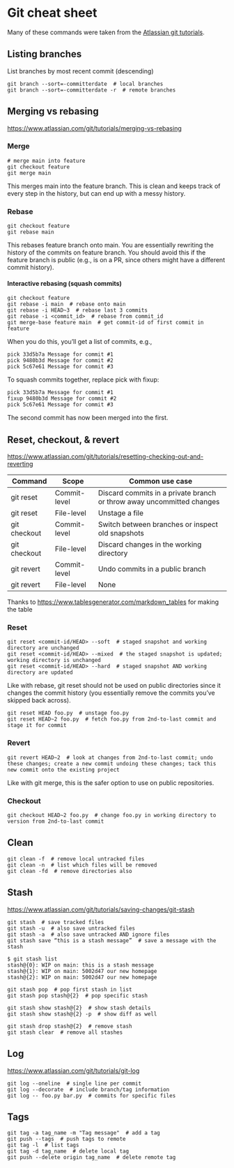 # Git cheat sheet

Many of these commands were taken from the [Atlassian git tutorials](https://www.atlassian.com/git/tutorials).

## Listing branches

List branches by most recent commit (descending)
```shell
git branch --sort=-committerdate  # local branches
git branch --sort=-committerdate -r  # remote branches
```

## Merging vs rebasing

https://www.atlassian.com/git/tutorials/merging-vs-rebasing

### Merge

```shell
# merge main into feature
git checkout feature
git merge main
```
This merges main into the feature branch. This is clean and keeps track of every step in the history, but can end up with a messy history.

### Rebase

```shell
git checkout feature
git rebase main
```

This rebases feature branch onto main. You are essentially rewriting the history of the commits on feature branch.
You should avoid this if the feature branch is public (e.g., is on a PR, since others might have a different commit history).

#### Interactive rebasing (squash commits)

```shell
git checkout feature
git rebase -i main  # rebase onto main
git rebase -i HEAD~3  # rebase last 3 commits
git rebase -i <commit_id>  # rebase from commit_id
git merge-base feature main  # get commit-id of first commit in feature
```

When you do this, you’ll get a list of commits, e.g., 

```
pick 33d5b7a Message for commit #1
pick 9480b3d Message for commit #2
pick 5c67e61 Message for commit #3
```

To squash commits together, replace pick with fixup:

```
pick 33d5b7a Message for commit #1
fixup 9480b3d Message for commit #2
pick 5c67e61 Message for commit #3
```

The second commit has now been merged into the first.

## Reset, checkout, & revert
https://www.atlassian.com/git/tutorials/resetting-checking-out-and-reverting

| Command      | Scope        | Common use case                                                       |
|--------------|--------------|-----------------------------------------------------------------------|
| git reset    | Commit-level | Discard commits in a private branch or throw away uncommitted changes |
| git reset    | File-level   | Unstage a file                                                        |
| git checkout | Commit-level | Switch between branches or inspect old snapshots                      |
| git checkout | File-level   | Discard changes in the working directory                              |
| git revert   | Commit-level | Undo commits in a public branch                                       |
| git revert   | File-level   | None                                                                  |

Thanks to https://www.tablesgenerator.com/markdown_tables for making the table

### Reset

```shell
git reset <commit-id/HEAD> --soft  # staged snapshot and working directory are unchanged
git reset <commit-id/HEAD> --mixed  # the staged snapshot is updated; working directory is unchanged
git reset <commit-id/HEAD> --hard  # staged snapshot AND working directory are updated
```

Like with rebase, git reset should not be used on public directories since it changes the commit history (you essentially remove the commits you’ve skipped back across).

```shell
git reset HEAD foo.py  # unstage foo.py
git reset HEAD~2 foo.py  # fetch foo.py from 2nd-to-last commit and stage it for commit
```

### Revert

```shell
git revert HEAD~2  # look at changes from 2nd-to-last commit; undo these changes; create a new commit undoing these changes; tack this new commit onto the existing project
```

Like with git merge, this is the safer option to use on public repositories.

### Checkout

```shell
git checkout HEAD~2 foo.py  # change foo.py in working directory to version from 2nd-to-last commit
```

## Clean

```shell
git clean -f  # remove local untracked files
git clean -n  # list which files will be removed
git clean -fd  # remove directories also
```

## Stash

https://www.atlassian.com/git/tutorials/saving-changes/git-stash

```shell
git stash  # save tracked files
git stash -u  # also save untracked files
git stash -a  # also save untracked AND ignore files
git stash save “this is a stash message”  # save a message with the stash
```

```shell
$ git stash list
stash@{0}: WIP on main: this is a stash message
stash@{1}: WIP on main: 5002d47 our new homepage
stash@{2}: WIP on main: 5002d47 our new homepage
```

```shell
git stash pop  # pop first stash in list
git stash pop stash@{2}  # pop specific stash
```

```shell
git stash show stash@{2}  # show stash details
git stash show stash@{2} -p  # show diff as well
```

```shell
git stash drop stash@{2}  # remove stash
git stash clear  # remove all stashes
```

## Log

https://www.atlassian.com/git/tutorials/git-log

```shell
git log --oneline  # single line per commit
git log --decorate  # include branch/tag information
git log -- foo.py bar.py  # commits for specific files
```

## Tags

```shell 
git tag -a tag_name -m "Tag message"  # add a tag
git push --tags  # push tags to remote
git tag -l  # list tags
git tag -d tag_name  # delete local tag
git push --delete origin tag_name  # delete remote tag
```
